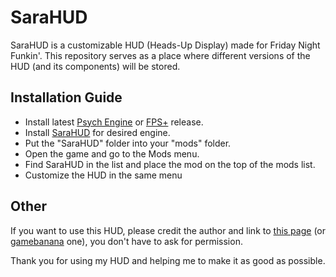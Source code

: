 # SaraHUD

SaraHUD is a customizable HUD (Heads-Up Display) made for Friday Night Funkin'.
This repository serves as a place where different versions of the HUD (and its components) will be stored.

## Installation Guide
- Install latest [Psych Engine](https://github.com/ShadowMario/FNF-PsychEngine/releases) or [FPS+](https://github.com/ThatRozebudDude/FPS-Plus-Public/releases) release.
- Install [SaraHUD](https://github.com/Novikond/sarahud/releases) for desired engine.
- Put the "SaraHUD" folder into your "mods" folder.
- Open the game and go to the Mods menu.
- Find SaraHUD in the list and place the mod on the top of the mods list.
- Customize the HUD in the same menu

## Other

If you want to use this HUD, please credit the author and link to [this page](https://github.com/Novikond/sarahud) (or [gamebanana](https://gamebanana.com/mods/371851) one), you don't have to ask for permission.

Thank you for using my HUD and helping me to make it as good as possible.